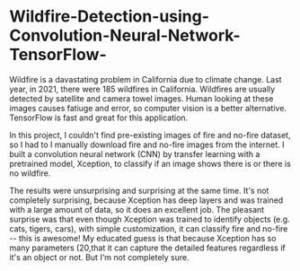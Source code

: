 # Wildfire-Detection-using-Convolution-Neural-Network-TensorFlow-

Wildfire is a davastating problem in California due to climate change. Last year, in 2021, there were 185 wildfires in California. Wildfires are usually detected by satellite and camera towel images. Human looking at these images causes fatiuge and error, so computer vision is a better alternative. TensorFlow is fast and great for this application. 

In this project, I couldn't find pre-existing images of fire and no-fire dataset, so I had to I manually download fire and no-fire images from the internet. I built a convolution neural network (CNN) by transfer learning with a pretrained model, Xception, to classify if an image shows there is or there is no wildfire.

The results were unsurprising and surprising at the same time. It's not completely surprising, because Xception has deep layers and was trained with a large amount of data, so it does an excellent job. The pleasant surprise was that even though Xception was trained to identify objects (e.g. cats, tigers, cars), with simple customization, it can classify fire and no-fire -- this is awesome! My educated guess is that because Xception has so many parameters (20,that it can capture the detailed features regardless if it's an object or not. But I'm not completely sure. 
